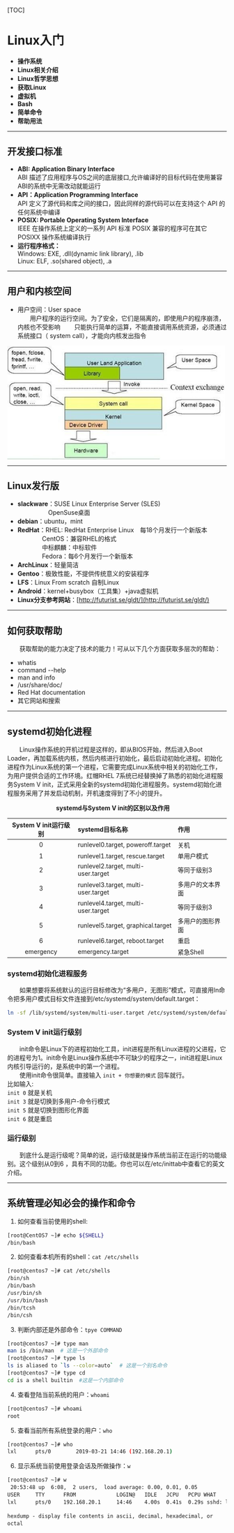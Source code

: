 
[TOC]

# Linux入门

* __操作系统__
* __Linux相关介绍__
* __Linux哲学思想__
* __获取Linux__
* __虚拟机__
* __Bash__
* __简单命令__
* __帮助用法__

---
## 开发接口标准
* __ABI: Application Binary Interface__  
ABI 描述了应用程序与OS之间的底层接口,允许编译好的目标代码在使用兼容ABI的系统中无需改动就能运行  
* __API：Application Programming Interface__  
API 定义了源代码和库之间的接口，因此同样的源代码可以在支持这个 API 的任何系统中编译  
* __POSIX: Portable Operating System Interface__  
IEEE 在操作系统上定义的一系列 API 标准
POSIX 兼容的程序可在其它 POSIXX 操作系统编译执行
* __运行程序格式：__  
Windows: EXE, .dll(dynamic link library), .lib  
Linux: ELF, .so(shared object), .a  

---
## 用户和内核空间
* 用户空间：User space  
&emsp;&emsp;用户程序的运行空间。为了安全，它们是隔离的，即使用户的程序崩溃，内核也不受影响
&emsp;&emsp;只能执行简单的运算，不能直接调用系统资源，必须通过系统接口（ system call），才能向内核发出指令


<img alt="sl_train" src="https://github.com/colinlee19860724/Study_Notebook/raw/master/Photo/用户和内核空间.png" width="500" align=center />

---
## Linux发行版
* __slackware__：SUSE Linux Enterprise Server (SLES)  
&emsp;&emsp;&emsp;&emsp;&emsp;OpenSuse桌面  
* __debian__：ubuntu，mint  
* __RedHat__：RHEL: RedHat Enterprise Linux&emsp;每18个月发行一个新版本  
&emsp;&emsp;&emsp;&emsp;CentOS：兼容RHEL的格式  
&emsp;&emsp;&emsp;&emsp;中标麒麟：中标软件  
&emsp;&emsp;&emsp;&emsp;Fedora：每6个月发行一个新版本  
* __ArchLinux__：轻量简洁  
* __Gentoo__：极致性能，不提供传统意义的安装程序  
* __LFS__：Linux From scratch 自制Linux  
* __Android__：kernel+busybox（工具集）+java虚拟机  
* __Linux分支参考网站__：[http://futurist.se/gldt/](http://futurist.se/gldt/)  


---
## 如何获取帮助
&emsp;&emsp;获取帮助的能力决定了技术的能力！可从以下几个方面获取多层次的帮助：  
* whatis  
* command --help  
* man and info  
* /usr/share/doc/  
* Red Hat documentation  
* 其它网站和搜索  


---
## systemd初始化进程
&emsp;&emsp;Linux操作系统的开机过程是这样的，即从BIOS开始，然后进入Boot Loader，再加载系统内核，然后内核进行初始化，最后启动初始化进程。初始化进程作为Linux系统的第一个进程，它需要完成Linux系统中相关的初始化工作，为用户提供合适的工作环境。红帽RHEL 7系统已经替换掉了熟悉的初始化进程服务System V init，正式采用全新的systemd初始化进程服务。systemd初始化进程服务采用了并发启动机制，开机速度得到了不小的提升。  

&emsp;&emsp;&emsp;&emsp;&emsp;&emsp;&emsp;&emsp;**systemd与System V init的区别以及作用**

System V init运行级别|systemd目标名称  |作用
:------------------:|:---------------|:-----
0|runlevel0.target, poweroff.target  |关机
1|runlevel1.target, rescue.target    |单用户模式
2|runlevel2.target, multi-user.target|等同于级别3
3|runlevel3.target, multi-user.target|多用户的文本界面
4|runlevel4.target, multi-user.target|等同于级别3
5|runlevel5.target, graphical.target |多用户的图形界面
6|runlevel6.target, reboot.target    |重启
emergency|emergency.target           |紧急Shell

### systemd初始化进程服务
&emsp;&emsp;如果想要将系统默认的运行目标修改为“多用户，无图形”模式，可直接用ln命令把多用户模式目标文件连接到/etc/systemd/system/default.target：

```bash 
ln -sf /lib/systemd/system/multi-user.target /etc/systemd/system/default.target 
```

### System V init运行级别
&emsp;&emsp;init命令是Linux下的进程初始化工具，init进程是所有Linux进程的父进程，它的进程号为1。init命令是Linux操作系统中不可缺少的程序之一，init进程是Linux内核引导运行的，是系统中的第一个进程。  
&emsp;&emsp;使用init命令很简单。直接输入 `init + 你想要的模式` 回车就行。   
比如输入:   
`init 0` 就是关机  
`init 3` 就是切换到多用户-命令行模式  
`init 5` 就是切换到图形化界面  
`init 6` 就是重启  

### 运行级别

&emsp;&emsp;到底什么是运行级呢？简单的说，运行级就是操作系统当前正在运行的功能级别。这个级别从0到6 ，具有不同的功能。你也可以在/etc/inittab中查看它的英文介绍。


---
## 系统管理必知必会的操作和命令
1. 如何查看当前使用的shell:
```bash
[root@CentOS7 ~]# echo ${SHELL}  
/bin/bash
```

2. 如何查看本机所有的shell：`cat /etc/shells`  
```bash
[root@centos7 ~]# cat /etc/shells 
/bin/sh
/bin/bash
/usr/bin/sh
/usr/bin/bash
/bin/tcsh
/bin/csh
``` 

3. 判断内部还是外部命令：`tpye COMMAND`
```bash
[root@centos7 ~]# type man
man is /bin/man  # 这是一个外部命令
[root@centos7 ~]# type ls
ls is aliased to `ls --color=auto`  # 这是一个别名命令
[root@centos7 ~]# type cd
cd is a shell builtin  #这是一个内部命令
```
4. 查看登陆当前系统的用户：`whoami`
```bash
[root@centos7 ~]# whoami
root
```

5. 查看当前所有系统登录的⽤户：`who`
```bash
[root@centos7 ~]# who
lxl      pts/0        2019-03-21 14:46 (192.168.20.1)
```

6. 显⽰系统当前使⽤登录会话及所做操作：`w`
```bash
[root@centos7 ~]# w
 20:53:48 up  6:08,  2 users,  load average: 0.00, 0.01, 0.05
USER     TTY      FROM             LOGIN@   IDLE   JCPU   PCPU WHAT
lxl      pts/0    192.168.20.1     14:46    4.00s  0.41s  0.29s sshd: lxl [priv]
```


`hexdump - display file contents in ascii, decimal, hexadecimal, or octal`